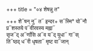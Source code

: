 +++
title = "०४ शेषन्नु त"

+++
शे᳓षन् नु᳓ त᳓ इन्दर+ स᳓स्मि° यो᳓नौ  
प्र᳓शस्तये प᳓वीरवस्य मह्ना᳓  
सृज᳓द् अ᳓र्णांसि अ᳓व य᳓द् युधा᳓ गा᳓स्  
ति᳓ष्ठद् ध᳓री धृषता᳓ मृष्ट वा᳓जान्